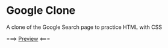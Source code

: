 #   Google Clone
A clone of the Google Search page to practice HTML with CSS

===> [Preview](https://canti21.github.io/GoogleClone/) <===
